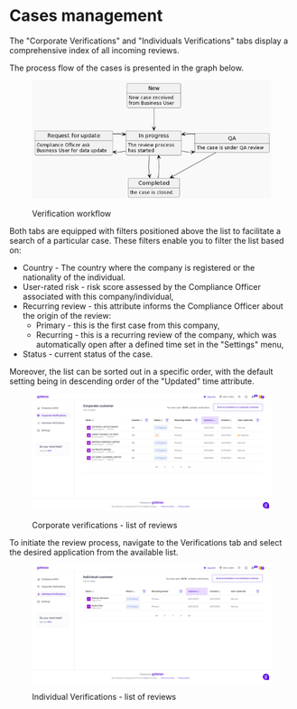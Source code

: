 # Cases management

The "Corporate Verifications" and "Individuals Verifications" tabs display a comprehensive index of all incoming reviews.

The process flow of the cases is presented in the graph below.

<figure><img src="../.gitbook/assets/ProcessStates.png" alt=""><figcaption><p>Verification workflow</p></figcaption></figure>

Both tabs are equipped with filters positioned above the list to facilitate a search of a particular case. These filters enable you to filter the list based on:

* Country - The country where the company is registered or the nationality of the individual.
* User-rated risk - risk score assessed by the Compliance Officer associated with this company/individual,
* Recurring review - this attribute informs the Compliance Officer about the origin of the review:
  * Primary - this is the first case from this company,
  * Recurring - this is a recurring review of the company, which was automatically open after a defined time set in the "Settings" menu,
* Status - current status of the case.

Moreover, the list can be sorted out in a specific order, with the default setting being in descending order of the "Updated" time attribute.

<figure><img src="../.gitbook/assets/CorporateVerificationsList.png" alt="Corporate verifications - list of reviews"><figcaption><p>Corporate verifications - list of reviews</p></figcaption></figure>

To initiate the review process, navigate to the Verifications tab and select the desired application from the available list.

<figure><img src="../.gitbook/assets/IndividualVerificationsList.png" alt=""><figcaption><p>Individual Verifications - list of reviews</p></figcaption></figure>
